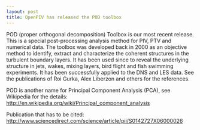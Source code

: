 ```yaml
---
layout: post
title: OpenPIV has released the POD toolbox
---
```



POD (proper orthogonal decomposition) Toolbox is our most recent release. This is a special post-processing analysis method for PIV, PTV and numerical data. The toolbox
was developed back in 2000 as an objective method to identify, extract and characterize the coherent structures in the turbulent 
boundary layers. It has been used since to reveal the underlying structure in jets, wakes, mixing layers, bird flight and fish swimming experiments. 
It has been successfully applied to the DNS and LES data. See the publications of Roi Gurka, Alex Liberzon and others for the references. 


POD is another name for Principal Component Analysis (PCA), see Wikipedia for the details: <http://en.wikipedia.org/wiki/Principal_component_analysis>

Publication that has to be cited: <http://www.sciencedirect.com/science/article/pii/S0142727X06000026> 
